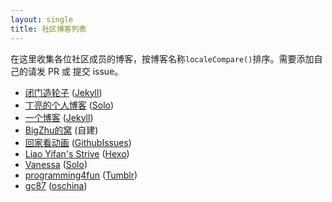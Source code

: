 ```yaml
---
layout: single
title: 社区博客列表
---
```


在这里收集各位社区成员的博客，按博客名称`localeCompare()`排序。需要添加自己的请发 PR 或 提交 issue。

* [闭门造轮子](http://yanjunyi.com/blog/) ([Jekyll][])
* [丁亮的个人博客](http://88250.b3log.org/) ([Solo][])
* [一个博客](http://blog.zhangrgk.ninja/) ([Jekyll][])
* [BigZhu的窝](http://bigzhu.org/) (自建)
* [回家看动画](http://blog.ttop5.net) ([GithubIssues][])
* [Liao Yifan's Strive](http://saintdan.github.io/) ([Hexo][])
* [Vanessa](http://vanessa.b3log.org) ([Solo][])
* [programming4fun](http://blog.programming4fun.com/) ([Tumblr][])
* [gc87](http://my.oschina.net/gaoc87) ([oschina][])

[Jekyll]: http://jekyllrb.com/
[Ghost]: https://ghost.org/
[GithubIssues]: https://github.com/ttop5/ttop5.github.io/issues
[Hexo]: http://hexo.io/
[Solo]: https://github.com/b3log/solo
[Tumblr]: https://www.tumblr.com
[oschina]:http://www.oschina.net/
